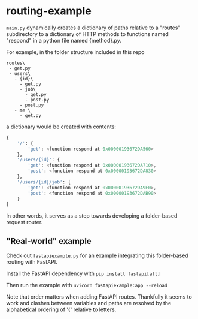# routing-example

`main.py` dynamically creates a dictionary of paths relative to a "routes" subdirectory to a dictionary of HTTP methods to functions named "respond" in a python file named {method}.py.

For example, in the folder structure included in this repo

```
routes\
 - get.py
 - users\
   - {id}\
     - get.py
     - job\
       - get.py
       - post.py
     - post.py
   - me \
     - get.py
```

a dictionary would be created with contents:

```py
{
    '/': {
        'get': <function respond at 0x00000193672DA560>
    },
    '/users/{id}': {
        'get': <function respond at 0x00000193672DA710>,
        'post': <function respond at 0x00000193672DA830>
    },
    '/users/{id}/job': {
        'get': <function respond at 0x00000193672DA9E0>,
        'post': <function respond at 0x00000193672DAB90>
    }
}
```

In other words, it serves as a step towards developing a folder-based request router.

## "Real-world" example

Check out `fastapiexample.py` for an example integrating this folder-based routing with FastAPI.

Install the FastAPI dependency with `pip install fastapi[all]`

Then run the example with
`uvicorn fastapiexample:app --reload`

Note that order matters when adding FastAPI routes. Thankfully it seems to work and clashes between variables and paths are resolved by the alphabetical ordering of '{' relative to letters.
